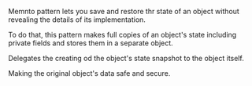 Memnto pattern lets you save and restore thr state of an object without revealing the details of its implementation.

To do that, this pattern makes full copies of an object's state including private fields and stores them in a separate object.

Delegates the creating od the object's state snapshot to the object itself.

Making the original object's data safe and secure.